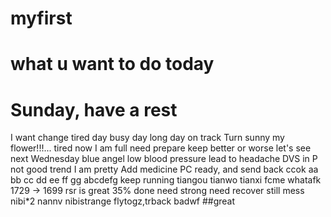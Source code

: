 # myfirst
# what u want to do today
# Sunday, have a rest
I want change
tired day
busy day
long day
on track
Turn sunny
my flower!!!...
tired now
I am full
need prepare
keep
better or worse
let's see
next Wednesday
blue angel
low blood pressure lead to headache
DVS in P
not good trend
I am pretty
Add medicine
PC ready, and send back
ccok
aa bb cc dd ee ff gg
abcdefg
keep running
tiangou
tianwo
tianxi
fcme
whatafk
1729 -> 1699
rsr is great
35% done
need strong
need recover
still mess
nibi*2
nannv
nibistrange
flytogz,trback
badwf
##great
